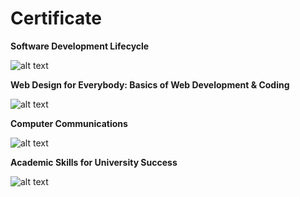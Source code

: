 
# Certificate

**Software Development Lifecycle**

![alt text](https://s3.amazonaws.com/coursera_assets/meta_images/generated/CERTIFICATE_LANDING_PAGE/CERTIFICATE_LANDING_PAGE~ZSVT12IRX7BG/CERTIFICATE_LANDING_PAGE~ZSVT12IRX7BG.jpeg)

**Web Design for Everybody: Basics of Web Development & Coding**

![alt text](https://s3.amazonaws.com/coursera_assets/meta_images/generated/CERTIFICATE_LANDING_PAGE/CERTIFICATE_LANDING_PAGE~FXASXATQ2AXK/CERTIFICATE_LANDING_PAGE~FXASXATQ2AXK.jpeg)

**Computer Communications**

![alt text](https://s3.amazonaws.com/coursera_assets/meta_images/generated/CERTIFICATE_LANDING_PAGE/CERTIFICATE_LANDING_PAGE~W957WRNYYF3C/CERTIFICATE_LANDING_PAGE~W957WRNYYF3C.jpeg)


**Academic Skills for University Success**

![alt text](https://s3.amazonaws.com/coursera_assets/meta_images/generated/CERTIFICATE_LANDING_PAGE/CERTIFICATE_LANDING_PAGE~AKQHTRNXDM8Q/CERTIFICATE_LANDING_PAGE~AKQHTRNXDM8Q.jpeg)
